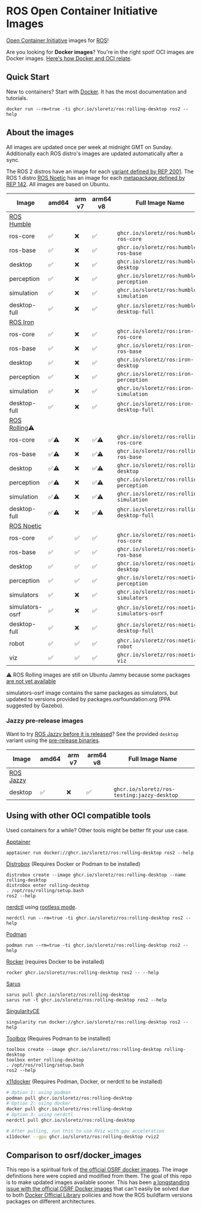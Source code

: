 # ROS Open Container Initiative Images

[Open Container Initiative](https://opencontainers.org/) images for [ROS](https://ros.org)!


Are you looking for **Docker images**?
You're in the right spot!
OCI images are Docker images.
[Here's how Docker and OCI relate](https://www.docker.com/blog/demystifying-open-container-initiative-oci-specifications/).


## Quick Start

New to containers? Start with [Docker](https://docs.docker.com/get-docker/). It has the most documentation and tutorials.

```
docker run --rm=true -ti ghcr.io/sloretz/ros:rolling-desktop ros2 --help
```

## About the images

All images are updated once per week at midnight GMT on Sunday.
Additionally each ROS distro's images are updated automatically after a sync.

The ROS 2 distros have an image for each [variant defined by REP 2001](https://ros.org/reps/rep-2001.html).
The ROS 1 distro [ROS Noetic](https://wiki.ros.org/noetic) has an image for each [metapackage defined by REP 142](https://www.ros.org/reps/rep-0142.html).
All images are based on Ubuntu.

| Image           | amd64 | arm v7 | arm64 v8 | Full Image Name                            |
|-----------------|-------|--------|----------|--------------------------------------------|
| [ROS Humble](http://docs.ros.org/en/humble)                                                 |
| ros-core        | ✅     | ❌      | ✅        | `ghcr.io/sloretz/ros:humble-ros-core`      |
| ros-base        | ✅     | ❌      | ✅        | `ghcr.io/sloretz/ros:humble-ros-base`      |
| desktop         | ✅     | ❌      | ✅        | `ghcr.io/sloretz/ros:humble-desktop`       |
| perception      | ✅     | ❌      | ✅        | `ghcr.io/sloretz/ros:humble-perception`    |
| simulation      | ✅     | ❌      | ✅        | `ghcr.io/sloretz/ros:humble-simulation`    |
| desktop-full    | ✅     | ❌      | ✅        | `ghcr.io/sloretz/ros:humble-desktop-full`  |
| [ROS Iron](http://docs.ros.org/en/iron)                                                     |
| ros-core        | ✅     | ❌      | ✅        | `ghcr.io/sloretz/ros:iron-ros-core`        |
| ros-base        | ✅     | ❌      | ✅        | `ghcr.io/sloretz/ros:iron-ros-base`        |
| desktop         | ✅     | ❌      | ✅        | `ghcr.io/sloretz/ros:iron-desktop`         |
| perception      | ✅     | ❌      | ✅        | `ghcr.io/sloretz/ros:iron-perception`      |
| simulation      | ✅     | ❌      | ✅        | `ghcr.io/sloretz/ros:iron-simulation`      |
| desktop-full    | ✅     | ❌      | ✅        | `ghcr.io/sloretz/ros:iron-desktop-full`    |
| [ROS Rolling](http://docs.ros.org/en/rolling)⚠️                                               |
| ros-core        | ✅⚠️     | ❌      | ✅⚠️        | `ghcr.io/sloretz/ros:rolling-ros-core`     |
| ros-base        | ✅⚠️     | ❌      | ✅⚠️        | `ghcr.io/sloretz/ros:rolling-ros-base`     |
| desktop         | ✅⚠️     | ❌      | ✅⚠️        | `ghcr.io/sloretz/ros:rolling-desktop`      |
| perception      | ✅⚠️     | ❌      | ✅⚠️        | `ghcr.io/sloretz/ros:rolling-perception`   |
| simulation      | ✅⚠️     | ❌      | ✅⚠️        | `ghcr.io/sloretz/ros:rolling-simulation`   |
| desktop-full    | ✅⚠️     | ❌      | ✅⚠️        | `ghcr.io/sloretz/ros:rolling-desktop-full` |
| [ROS Noetic](https://wiki.ros.org/noetic)                                                   |
| ros-core        | ✅     | ✅      | ✅        | `ghcr.io/sloretz/ros:noetic-ros-core`      |
| ros-base        | ✅     | ✅      | ✅        | `ghcr.io/sloretz/ros:noetic-ros-base`      |
| desktop         | ✅     | ✅      | ✅        | `ghcr.io/sloretz/ros:noetic-desktop`       |
| perception      | ✅     | ✅      | ✅        | `ghcr.io/sloretz/ros:noetic-perception`    |
| simulators      | ✅     | ❌      | ✅        | `ghcr.io/sloretz/ros:noetic-simulators`    |
| simulators-osrf | ✅     | ❌      | ✅        | `ghcr.io/sloretz/ros:noetic-simulators-osrf`|
| desktop-full    | ✅     | ❌      | ✅        | `ghcr.io/sloretz/ros:noetic-desktop-full`  |
| robot           | ✅     | ✅      | ✅        | `ghcr.io/sloretz/ros:noetic-robot`         |
| viz             | ✅     | ✅      | ✅        | `ghcr.io/sloretz/ros:noetic-viz`           |


⚠️ ROS Rolling images are still on Ubuntu Jammy because some packages [are not yet available](https://github.com/sloretz/ros_oci_images/issues/2)

simulators-osrf image contains the same packages as simulators, but updated to versions provided by packages.osrfoundation.org (PPA suggested by Gazebo).

### Jazzy pre-release images

Want to try [ROS Jazzy before it is released](https://docs.ros.org/en/jazzy/Releases/Release-Jazzy-Jalisco.html)?
See the provided `desktop` variant using the [pre-release binaries](https://docs.ros.org/en/jazzy/Installation/Testing.html).

| Image           | amd64 | arm v7 | arm64 v8 | Full Image Name                            |
|-----------------|-------|--------|----------|--------------------------------------------|
| [ROS Jazzy](http://docs.ros.org/en/jazzy)                                                |
| desktop         | ✅     | ❌      | ✅        | `ghcr.io/sloretz/ros-testing:jazzy-desktop` |

## Using with other OCI compatible tools

Used containers for a while?
Other tools might be better fit your use case.

[Apptainer](https://apptainer.org/)

```
apptainer run docker://ghcr.io/sloretz/ros:rolling-desktop ros2 --help
```

[Distrobox](https://github.com/89luca89/distrobox) (Requires Docker or Podman to be installed)

```
distrobox create --image ghcr.io/sloretz/ros:rolling-desktop --name rolling-desktop
distrobox enter rolling-desktop
. /opt/ros/rolling/setup.bash
ros2 --help
```

[nerdctl](https://github.com/containerd/nerdctl) using [rootless mode](https://github.com/containerd/nerdctl?tab=readme-ov-file#rootless-mode).

```
nerdctl run --rm=true -ti ghcr.io/sloretz/ros:rolling-desktop ros2 --help
```

[Podman](https://podman.io/)

```
podman run --rm=true -ti ghcr.io/sloretz/ros:rolling-desktop ros2 --help
```

[Rocker](https://github.com/osrf/rocker) (requires Docker to be installed)

```
rocker ghcr.io/sloretz/ros:rolling-desktop ros2 -- --help
```

[Sarus](https://sarus.readthedocs.io/en/stable/#)

```
sarus pull ghcr.io/sloretz/ros:rolling-desktop
sarus run -t ghcr.io/sloretz/ros:rolling-desktop ros2 --help
```

[SingularityCE](https://sylabs.io/singularity/)

```
singularity run docker://ghcr.io/sloretz/ros:rolling-desktop ros2 --help
```

[Toolbox](https://containertoolbx.org/) (Requires Podman to be installed)

```
toolbox create --image ghcr.io/sloretz/ros:rolling-desktop rolling-desktop
toolbox enter rolling-desktop
. /opt/ros/rolling/setup.bash
ros2 --help
```

[x11docker](https://github.com/mviereck/x11docker) (Requires Podman, Docker, or nerdctl to be installed)

```bash
# Option 1: using podman
podman pull ghcr.io/sloretz/ros:rolling-desktop
# Option 2: using docker
docker pull ghcr.io/sloretz/ros:rolling-desktop
# Option 3: using nerdctl
nerdctl pull ghcr.io/sloretz/ros:rolling-desktop

# After pulling, run this to use RViz with gpu acceleration
x11docker --gpu ghcr.io/sloretz/ros:rolling-desktop rviz2
```

## Comparison to osrf/docker_images

This repo is a spiritual fork of [the official OSRF docker images](https://github.com/osrf/docker_images).
The image definitions here were copied and modified from them.
The goal of this repo is to make updated images available sooner.
This has been [a longstanding issue with the official OSRF Docker images](https://github.com/osrf/docker_images/issues/112) that can't easily be solved due to both [Docker Official Library](https://github.com/docker-library/official-images) policies and how the ROS buildfarm versions packages on different architectures.
